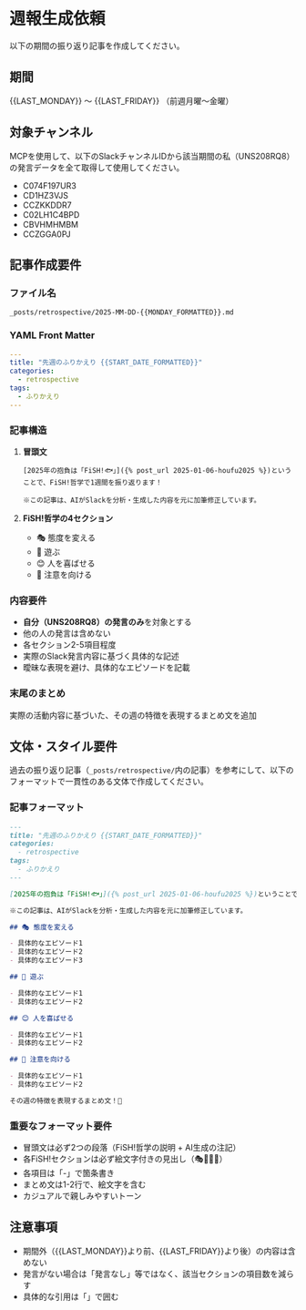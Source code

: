 # 週報生成依頼

以下の期間の振り返り記事を作成してください。

## 期間
{{LAST_MONDAY}} ～ {{LAST_FRIDAY}} （前週月曜〜金曜）

## 対象チャンネル
MCPを使用して、以下のSlackチャンネルIDから該当期間の私（UNS208RQ8）の発言データを全て取得して使用してください。
- C074F197UR3
- CD1HZ3VJS
- CCZKKDDR7
- C02LH1C4BPD
- CBVHMHMBM
- CCZGGA0PJ

## 記事作成要件

### ファイル名
`_posts/retrospective/2025-MM-DD-{{MONDAY_FORMATTED}}.md`

### YAML Front Matter
```yaml
---
title: "先週のふりかえり {{START_DATE_FORMATTED}}"
categories:
  - retrospective
tags:
  - ふりかえり
---
```

### 記事構造
1. **冒頭文**
   ```
   [2025年の抱負は「FiSH!🐟」]({% post_url 2025-01-06-houfu2025 %})ということで、FiSH!哲学で1週間を振り返ります！
   
   ※この記事は、AIがSlackを分析・生成した内容を元に加筆修正しています。
   ```

2. **FiSH!哲学の4セクション**
   - 🎭 態度を変える
   - 🎲 遊ぶ
   - 😊 人を喜ばせる
   - 👀 注意を向ける

### 内容要件
- **自分（UNS208RQ8）の発言のみ**を対象とする
- 他の人の発言は含めない
- 各セクション2-5項目程度
- 実際のSlack発言内容に基づく具体的な記述
- 曖昧な表現を避け、具体的なエピソードを記載

### 末尾のまとめ
実際の活動内容に基づいた、その週の特徴を表現するまとめ文を追加

## 文体・スタイル要件
過去の振り返り記事（`_posts/retrospective/`内の記事）を参考にして、以下のフォーマットで一貫性のある文体で作成してください。

### 記事フォーマット
```markdown
---
title: "先週のふりかえり {{START_DATE_FORMATTED}}"
categories:
  - retrospective
tags:
  - ふりかえり
---

[2025年の抱負は「FiSH!🐟」]({% post_url 2025-01-06-houfu2025 %})ということで、FiSH!哲学で1週間を振り返ります！

※この記事は、AIがSlackを分析・生成した内容を元に加筆修正しています。

## 🎭 態度を変える

- 具体的なエピソード1
- 具体的なエピソード2
- 具体的なエピソード3

## 🎲 遊ぶ

- 具体的なエピソード1
- 具体的なエピソード2

## 😊 人を喜ばせる

- 具体的なエピソード1
- 具体的なエピソード2

## 👀 注意を向ける

- 具体的なエピソード1
- 具体的なエピソード2

その週の特徴を表現するまとめ文！💪
```

### 重要なフォーマット要件
- 冒頭文は必ず2つの段落（FiSH!哲学の説明 + AI生成の注記）
- 各FiSH!セクションは必ず絵文字付きの見出し（🎭🎲😊👀）
- 各項目は「-」で箇条書き
- まとめ文は1-2行で、絵文字を含む
- カジュアルで親しみやすいトーン

## 注意事項
- 期間外（{{LAST_MONDAY}}より前、{{LAST_FRIDAY}}より後）の内容は含めない
- 発言がない場合は「発言なし」等ではなく、該当セクションの項目数を減らす
- 具体的な引用は「」で囲む
